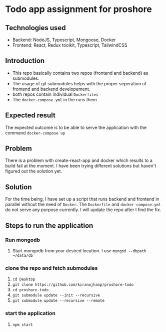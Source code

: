 # Todo app assignment for proshore

## Technologies used

- Backend: NodeJS, Typescript, Mongoose, Docker
- Frontend: React, Redux toolkit, Typescript, TailwindCSS

## Introduction

- This repo basically contains two repos (frontend and backend) as submodules.
- The usage of git submodules helps with the proper seperation of frontend and backend developement.
- both repos contain individual `Dockerfiles`
- The `docker-compose.yml` in the runs them

## Expected result

The expected outcome is to be able to serve the application with the command `docker-compose up`

## Problem

There is a problem with create-react-app and docker which results to a build fail at the moment. I have been trying different solutions but haven't figured out the solution yet.

## Solution

For the time being, I have set up a script that runs backend and frontend in parallel without the need of `Docker`. The `Dockerfile` and `docker-compose.yml` do not serve any purpose currently. I will update the repo after I find the fix.

## Steps to run the application

### Run mongodb

1. Start mongodb from your desired location. I use `mongod --dbpath ~/data/db`

### clone the repo and fetch submodules

1. `cd Desktop`
2. `git clone https://github.com/kiranojhanp/proshore-todo`
3. `cd proshore-todo`
4. `git submodule update --init --recursive`
5. `git submodule update --recursive --remote`

### start the application

1. `npm start`
